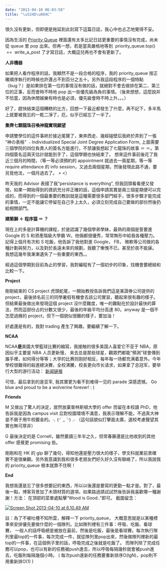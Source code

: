 ```yaml
---
date: "2013-04-10 06:03:58"
title: "\u524D\u884C"
---
```


很久沒有更新，但即便是拖延到此刻寫下這篇日誌，我心中也忐忑地覺得不妥。

因為生活的 [Priority Queue](#notes) 裡面還有太多比記日誌更重要的事情沒有完成，尚未從 queue 里 pop 出來。但再一想，若是當真嚴格地等到  priority_queue.top()  ==  write_a_post 了才寫日誌，大概這兒再也不會有更新了。

**人非機器**

如果把人看作程序的話，我顯然不是一段合格的程序，我的 priority_queue 按正確順序執行的時候也許還占不到百分之五十。另外我這段程序的一個特點（bug？）是如果排在第一位的事情沒有做的話，就絕對不會去做排在第二、第三位的正事，反而會時不時地 pop 出一些優先級為負的事情。（後來想想，這麼說并不恰當，因為休閒娛樂有時也是必須，優先級會時不時上升。。。）

好了，趕快結束這個糟糕的比方，回想一下最近都發生了什麼，再不記下，多半馬上就要被我忘的一乾二淨了，厄，似乎已經忘了一半了。

**集齊七顆龍珠召喚神龍實現願望**

申請雙學位的這件事終於接近尾聲了，東奔西走、幾經碰壁后我終於弄到了一張 “神の表格” ﹣Individualized Special Joint Degree Application Form, 上面需要三個學院的四位負責人的簽名方能進行，不禁讓我想起了七龍珠的故事 ＝ ＝。第四個簽名這兩天估計就能到手了，這個學期也快結束了。 想來這件事前後花了我近三個月的時間，（等一等必須預約的 appointment 就過去一兩星期，等一等 require attendance 的 info session，又過去兩個星期，然後發現此路不通，要另覓他法，一個月過去了。 > <）

昨天我的 Advisor 表揚了我“persistance is everything”, 但我回頭看看便又發現，如果一開始得到的資訊充分并正確的話，這個申請其實是兩三個星期便可以完成的，而得到的一個最重要的教訓就是這種需要很多部門經手，很多步驟才能完成的事情，一定不能讓它停留在自己手上太久，必須立刻完成自己要做的部份然後扔給相關部門。

**建築獅 ＋ 程序猿 ＝ ？**

現在上的多是計算機的課程，於是認識了幾個學弟學妹，最熟的兩個是誓要進 Google 的 S 和資產階級大學霸 W。他倆都很優秀，常常無形中給我各種壓力。記得上個月有次和 S 吃飯，他告訴了我他對進 Google， FB， 微軟等公司做的各種計劃與努力，以及對於長遠未來的規劃，我聽了慚愧不已，甚至於夜不能寐。 我想這幾年我漸漸遺失了一些重要的東西。。

經過這個學期到目前為止的學習，我對編程有了一個初步的印象，找機會要總結和比較一下。

**Project**

剛剛結束的 CS project 虎頭蛇尾，一開始教授告訴我們這是某證券公司提供的 project，最後排名前三的同學暑假有機會去該公司實習，聽起來很有趣的樣子。但結果最後做出來發現這個 project 沒什麼難度，唯一的難點在於設計最快的算法，然而這部份占的分數又很少，最後的年級平均分高達 80。anyway 是一個不怎麼過癮的 project，但下一個貌似很難的樣子，要加油！

好處還是有的，我對 trading 產生了興趣，要繼續了解一下。

**NCAA**

NCAA**是**美國大學籃球比賽的縮寫，我接触的很多美国人喜爱它不亚于 NBA，原因似乎主要是 NBA 人员更新慢， 来去总是那些球星，觀眾們都能“預測”球會傳到誰手裡，如何得分等等；大学的比赛则刚好相反，每年每一场都充满着意外。今年學校很難得的殺進總決賽，全校沸騰，校長更向市长请求，如果拿了总冠军，要举行大型的游行活动： [新闻链接](http://www.annarbor.com/news/mayor-if-michigan-wins-national-title-ann-arbor-will-celebrate-in-style-with-parade-wednesday/)

可惜，最后拿到的是亚军, 我其實更为看不到难得一见的 parade 深感遗憾。 Go blue and proud to be a wolverine forever! : )

**Friends**

M 又做出了驚人的決定，居然放棄普林斯頓大學的 offer 而留在本校讀 PhD，他告訴我是因為 campus visit 后對校園環境不滿意，我表示理解不能，不過真大神是不屑于用牛校鍍金的。╮(╯_╰)╭ （這句話貌似打擊面太廣，選校考慮聲望其實也無可厚非）

G 最後決定的是 Cornell，雖然要讀三年半之久，但常春藤還是比他收到的其他 offer 感覺更 promising 些。

剛剛和在 HK 的 glp 聊了幾句，得知他還是壓力很大的樣子，學文科就業前景確實不是很樂觀。另外我意識到我和很多老朋友們好久好久沒有聯絡了，所以我說我的 priority_queue 根本就靠不住啊！

**End**

我想我還是忘了很多想要記的東西，所以以後還是要寫的更勤一點才是。對了，最後一點，博客背景加了木頭材質的選項，如果路過請試試然後告訴我喜歡哪一種謝謝！方法： 在頂部的菜單處點擊“Wood is Good..”即可。 截圖留念：

[![Screen Shot 2013-04-10 at 6.10.49 AM](https://architech-blog.s3-ap-southeast-1.amazonaws.com/content/images/uploads/2013/04/Screen-Shot-2013-04-10-at-6.10.49-AM-300x216.png)](https://architech-blog.s3-ap-southeast-1.amazonaws.com/content/images/uploads/2013/04/Screen-Shot-2013-04-10-at-6.10.49-AM.png "求評價~")

<div id="notes">註：為了不被吐槽不知所雲，解釋一下 priority_queue， 大概意思就是以某種標準來安排優先要做什麼的一個隊列。比如隊列裡有三件事：呼吸、吃飯、看球賽， 一般人的話呼吸總是被放在最前，然後是吃飯，最後是看球賽。每次執行隊列里最top的一件事，每次完成一件，就從隊列里pop出來，然後做隊列裡新的最top的一件事，在這個例子里的話，呼吸完成之後就是吃飯了。 而隊列除了完成任務可以pop，也可以有新的任務被push進去，所以呼吸每隔幾秒就會被push進去，吃飯則每隔幾個小時。 ( 每次push進新的任務要重新排序O(lgN)，pop則不用重新排O(1) ) <div></div></div>
